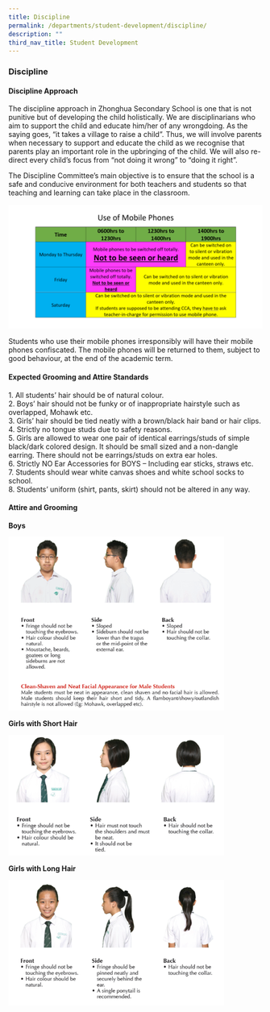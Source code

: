```yaml
---
title: Discipline
permalink: /departments/student-development/discipline/
description: ""
third_nav_title: Student Development
---
```

### **Discipline**
#### **Discipline Approach**
The discipline approach in Zhonghua Secondary School is one that is not punitive but of developing the child holistically. We are disciplinarians who aim to support the child and educate him/her of any wrongdoing. As the saying goes, “it takes a village to raise a child”. Thus, we will involve parents when necessary to support and educate the child as we recognise that parents play an important role in the upbringing of the child. We will also re-direct every child’s focus from “not doing it wrong” to “doing it right”.

  

The Discipline Committee’s main objective is to ensure that the school is a safe and conducive environment for both teachers and students so that teaching and learning can take place in the classroom.

<img src="/images/mobilephone.png" style="width:%">

Students who use their mobile phones irresponsibly will have their mobile phones confiscated. The mobile phones will be returned to them, subject to good behaviour, at the end of the academic term.

#### **Expected Grooming and Attire Standards**
1\. All students’ hair should be of natural colour.<br>
2\. Boys’ hair should not be funky or of inappropriate hairstyle such as overlapped, Mohawk etc.<br>
3\. Girls’ hair should be tied neatly with a brown/black hair band or hair clips.<br>
4\. Strictly no tongue studs due to safety reasons.<br>
5\. Girls are allowed to wear one pair of identical earrings/studs of simple black/dark colored design. It should be small sized and a non-dangle earring. There should not be earrings/studs on extra ear holes.<br>
6\. Strictly NO Ear Accessories for BOYS – Including ear sticks, straws etc.<br>
7\. Students should wear white canvas shoes and white school socks to school.<br>
8\. Students’ uniform (shirt, pants, skirt) should not be altered in any way.

#### **Attire and Grooming**
**Boys**

<img src="/images/discipline2.png" style="width:85%">

**Girls with Short Hair**

<img src="/images/discipline3.png" style="width:85%">

**Girls with Long Hair**

<img src="/images/discipline4.png" style="width:85%">